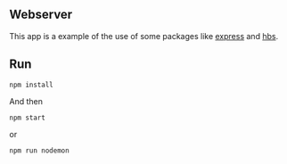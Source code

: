 ## Webserver

This app is a example of the use of some packages like [express](http://expressjs.com/es/) and [hbs](https://www.npmjs.com/package/hbs).


## Run

`npm install`

And then

`npm start`

or

`npm run nodemon`
